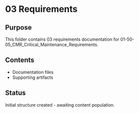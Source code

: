 # 03 Requirements

## Purpose
This folder contains 03 requirements documentation for 01-50-05_CMR_Critical_Maintenance_Requirements.

## Contents
- Documentation files
- Supporting artifacts

## Status
Initial structure created - awaiting content population.
